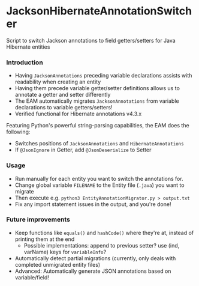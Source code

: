# JacksonHibernateAnnotationSwitcher
Script to switch Jackson annotations to field getters/setters for Java Hibernate entities

### Introduction
  * Having `JacksonAnnotations` preceding variable declarations assists with readability when creating an entity
  * Having them precede variable getter/setter definitions allows us to annotate a getter and setter differently
  * The EAM automatically migrates `JacksonAnnotations` from variable declarations to variable getters/setters!
  * Verified functional for Hibernate annotations v4.3.x

Featuring Python's powerful string-parsing capabilities, the EAM does the following:
  * Switches positions of `JacksonAnnotations` and `HibernateAnnotations`
  * If `@JsonIgnore` in Getter, add `@JsonDeserialize` to Setter

### Usage
  * Run manually for each entity you want to switch the annotations for.
  * Change global variable `FILENAME` to the Entity file (`.java`) you want to migrate
  * Then execute e.g.
      `python3 EntityAnnotationMigrator.py > output.txt`
  * Fix any import statement issues in the output, and you're done!

### Future improvements
  * Keep functions like `equals()` and `hashCode()` where they're at, instead of printing them at the end
  	* Possible implementations: append to previous setter? use (ind, varName) keys for `variableInfo`?
  * Automatically detect partial migrations (currently, only deals with completed unmigrated entity files)
  * Advanced: Automatically generate JSON annotations based on variable/field!